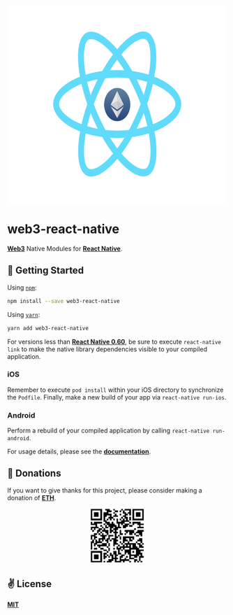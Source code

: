 <p align="center">
  <a href="https://github.com/cawfree/web3-react-native" alt="web3-react-native">
    <img src="./public/logo.png" width="640" height="452" />
  </a>
</p>

# web3-react-native
[**Web3**](https://web3js.readthedocs.io/en/v1.2.6/) Native Modules for [**React Native**](https://reactnative.dev/).

## 🚀 Getting Started

Using [`npm`]():

```bash
npm install --save web3-react-native
```

Using [`yarn`]():

```bash
yarn add web3-react-native
```

For versions less than [**React Native 0.60**](https://reactnative.dev/blog/2019/07/03/version-60), be sure to execute `react-native link` to make the native library dependencies visible to your compiled application.

### iOS
Remember to execute `pod install` within your iOS directory to synchronize the `Podfile`. Finally, make a new build of your app via `react-native run-ios`.

### Android
Perform a rebuild of your compiled application by calling `react-native run-android`.

For usage details, please see the [**documentation**](./docs).

## 🌠 Donations

If you want to give thanks for this project, please consider making a donation of [**ETH**](https://ethereum.org/).

<p align="center">
  <a href="https://github.com/cawfree/web3-react-native" alt="web3-react-native">
    <img src="./public/qr.png" width="128" height="128" />
  </a>
</p>

## ✌️ License
[**MIT**](./LICENSE)
